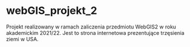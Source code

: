 # webGIS_projekt_2

Projekt realizowany w ramach zaliczenia przedmiotu WebGIS2 w roku akademickim 2021/22.
Jest to strona internetowa prezentujące trzęsienia ziemi w USA.

